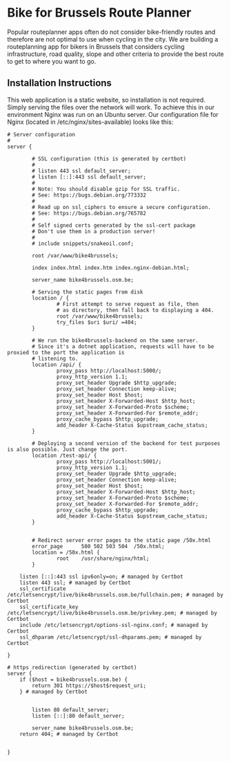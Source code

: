 # Bike for Brussels Route Planner

Popular routeplanner apps often do not consider bike-friendly routes and therefore are not optimal to use when cycling in the city. We are building a routeplanning app for bikers in Brussels that considers cycling infrastructure, road quality, slope and other criteria to provide the best route to get to where you want to go.

## Installation Instructions

This web application is a static website, so installation is not required. Simply serving the files over the network will work. To achieve this in our environment Nginx was run on an Ubuntu server.
Our configuration file for Nginx (located in /etc/nginx/sites-available) looks like this:

```
# Server configuration
#
server {

        # SSL configuration (this is generated by certbot)
        #
        # listen 443 ssl default_server;
        # listen [::]:443 ssl default_server;
        #
        # Note: You should disable gzip for SSL traffic.
        # See: https://bugs.debian.org/773332
        #
        # Read up on ssl_ciphers to ensure a secure configuration.
        # See: https://bugs.debian.org/765782
        #
        # Self signed certs generated by the ssl-cert package
        # Don't use them in a production server!
        #
        # include snippets/snakeoil.conf;

        root /var/www/bike4brussels;

        index index.html index.htm index.nginx-debian.html;

        server_name bike4brussels.osm.be;
		
		# Serving the static pages from disk
        location / {
                # First attempt to serve request as file, then
                # as directory, then fall back to displaying a 404.
                root /var/www/bike4brussels;
                try_files $uri $uri/ =404;
        }

		# We run the bike4brussels-backend on the same server. 
		# Since it's a dotnet application, requests will have to be proxied to the port the application is
		# listening to.
        location /api/ {
                proxy_pass http://localhost:5000/;
                proxy_http_version 1.1;
                proxy_set_header Upgrade $http_upgrade;
                proxy_set_header Connection keep-alive;
                proxy_set_header Host $host;
                proxy_set_header X-Forwarded-Host $http_host;
                proxy_set_header X-Forwarded-Proto $scheme;
                proxy_set_header X-Forwarded-For $remote_addr;
                proxy_cache_bypass $http_upgrade;
                add_header X-Cache-Status $upstream_cache_status;
        }

		# Deploying a second version of the backend for test purposes is also possible. Just change the port.
        location /test-api/ {
                proxy_pass http://localhost:5001/;
                proxy_http_version 1.1;
                proxy_set_header Upgrade $http_upgrade;
                proxy_set_header Connection keep-alive;
                proxy_set_header Host $host;
                proxy_set_header X-Forwarded-Host $http_host;
                proxy_set_header X-Forwarded-Proto $scheme;
                proxy_set_header X-Forwarded-For $remote_addr;
                proxy_cache_bypass $http_upgrade;
                add_header X-Cache-Status $upstream_cache_status;
        }


        # Redirect server error pages to the static page /50x.html
        error_page      500 502 503 504  /50x.html;
        location = /50x.html {
                root    /usr/share/nginx/html;
        }

    listen [::]:443 ssl ipv6only=on; # managed by Certbot
    listen 443 ssl; # managed by Certbot
    ssl_certificate /etc/letsencrypt/live/bike4brussels.osm.be/fullchain.pem; # managed by Certbot
    ssl_certificate_key /etc/letsencrypt/live/bike4brussels.osm.be/privkey.pem; # managed by Certbot
    include /etc/letsencrypt/options-ssl-nginx.conf; # managed by Certbot
    ssl_dhparam /etc/letsencrypt/ssl-dhparams.pem; # managed by Certbot

}

# https redirection (generated by certbot)
server {
    if ($host = bike4brussels.osm.be) {
        return 301 https://$host$request_uri;
    } # managed by Certbot


        listen 80 default_server;
        listen [::]:80 default_server;

        server_name bike4brussels.osm.be;
    return 404; # managed by Certbot


}
```
